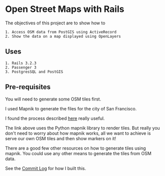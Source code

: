 Open Street Maps with Rails
==========


The objectives of this project are to show how to 

	1. Access OSM data from PostGIS using ActiveRecord
	2. Show the data on a map displayed using OpenLayers

Uses
----------
	
	1. Rails 3.2.3
	2. Passenger 3
	3. PostgresSQL and PostGIS

Pre-requisites
----------

  You will need to generate some OSM tiles first.
  
  I used Mapnik to generate the files for the city of San Francisco.
  
  I found the process described
  [here](http://wiki.openstreetmap.org/wiki/Mapnik#Rendering_with_Mapnik)
  really useful.
  
  The link above uses the Python mapnik library to render tiles. But
  really you don't need to worry about how mapnik works, all we want
  to achieve is serve our own OSM tiles and then show markers on it!
  
  There are a good few other resources on how to generate tiles using
  mapnik. You could use any other means to generate the tiles from OSM
  data.


See the [Commit Log](https://github.com/kulpreet/openstreetmap-with-rails/commits/master/)
for how I built this.
